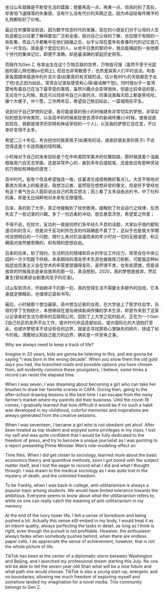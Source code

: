 



坐过山车就像是不断受生活的蹂躏：想要再高一点，再爽一点，但真的到了高处，却害怕飞速降落的失重感，没有什么没有代价的天赐之选，因为命运给每件赐予的礼物都标好了价格。

最近在听播客谈到说，因为数字信息时代的发展，现在的小朋友们对于父母的人生轨迹都比以往要了解得更加广泛和全面，我对自己父母的了解，也仅限于有限的一些影集，而且几乎都集中在他们结婚之后，似乎父母在童年和青春时代的记忆是几乎一片空白。我爸是个爱回忆的人，从他平日里的絮叨中，我总能捕捉到一些他那个世代的集体记忆，即便不准确，却是最准确的家庭历史侧写。

而我作为Gen Z, 有幸出生在这个万物互联的世界，万物皆可搜（虽然不至于光屁股的婴儿照也被po在网上), 而且也非常敏感于，也热爱探索人们平时说话，和各家各国媒体报道中的片言片语(如果真的有天赋的话，估计我99%的天赋都在于此了吧)也正因为如此，常常会记录些感受和心得(废话解千愁)。同时我似乎一直清楚地有着自己在当下最享受的事情，虽然兴趣点会变得很快，但是比较幸运的是，无论在什么时候，我总可以找些令自己兴奋的点，同事说我每天脸上都是笑哈哈，像个大傻子，许个愿，工作两年后，希望自己依旧如此，一蓑烟雨任平生。 

说到对于自己梦想的记录，我可能是真的很小的时候就有非常切实的梦想，非常实际的想去中央美院，以及高中的时候疯狂想去清华的新闻传播(小时候，或者说直到现在，我都是很学历崇拜和神话学校的一个人)，以及我的梦想它总在变，不过幸好变得不太多。

希望二三十年后，考古挖坟的我家孩子(如果有的话，或者好朋友家的孩子) 不会觉得这是个半途而废的怪阿姨。

小时候对于自己的未来目标是个在中央美院学美术的优雅姑娘，那时候提着个油画框每周六白天去学画，还是非常开心的，直到多年后提起笔，还是依旧有那种灵动的万物如有神助的感觉；

高中时代，挺有个性且希望独具一格，仗着语文成绩稍微好看点儿，大言不惭地对着南方周末上的报道说，我想当记者，虽然现在想想非常的傻叉，但是好歹曾经也有这个勇气在众人面前说出自己的真实想法；高三看了太多自由派的书，中了社科的毒，却是无比纯粹地对未来有无限憧憬。

后来，真的到了大学，真正地接触到了经世致用，接触到了社会运行之规律，反而失去了一些记录的兴趣，多了一份远离的冲动，想去悬壶济世，希望爱之所爱；

不得不说，在财大，反功利一直是同侪们多年经久不息的话题，大家似乎隐约都知道功利的含义，但是对于反功利所包含的内容确是不甚了了，这似乎也是我大学期间没想明白的一个问题，用什么来对抗汹涌而来的年少时对一切的无限渴望，和正确面对突然被恩赐的，和有限的思想自由。

后来的后来，到了纽约，生活积压的情绪和异乡的学业工作压力，常常会在中央公园的一次夕阳跑下终结，本来期待的港岛学术生涯也被我挥刀斩断，可能我这种纠结症加完美主义会在学术的牢笼里禁锢得变形，虽然很不舍，也有些遗憾，但是该放弃的时候我总是亲自放弃的那一位，真没想到，2020，我的梦想是放弃，然后重生(曾经某部台剧里风信子的花语)。

过山车到顶点，开始俯冲下的那一刻，真的觉得生活不需要太多额外的加戏，它本身就足够精彩，也值得记录和书写。

最后，小时候那个想当画家，高中想当记者的女孩，在大学迷上了医学社会学，去纽约学了生物统计，本想继续在港岛继续新闻传播的学术生涯，却意外来到了这家以记录美好生活为使命的互联网公司，回到了上大学之前的起点，正在为一个Gen Z自己社区的发声平台工作，或许时代命运造就如此，或许国际化的大浪拍打至此，也或许梦想本不该设有任何边界，就是去寻找那些心里缺失的碎片，拼成了如今的我。清醒地认知自己能力的边界，确实是一件至幸之事。

Why we always need to keep a track of life?

Imagine in 20 years, kids are gonna be listening to this, and are gonna be saying “i was born in the wrong decade”. When you show them the old gold days you had, the branched roads and possible options you have chosen from, will evidently convince these youngsters, I believe, some times a record can resist the elapsed time. 

When I was seven, I was dreaming about becoming a girl who can take her brushes to draw her favorite scenes in CAFA. During then, going to the after-school drawing lessons is the best time I can escape from the noisy farmer‘s market where my parents did their business. Until the covid-19 comes, I gradually learned that how difficult it would be if no such a habit was developed in my childhood, colorful memories and inspirations are always generated from the creative sessions. 

When I was seventeen, I became a girl who is not obedient yet aloof. After been treated as top student and enjoyed some privileges in my class, I lost my self and was quite confident that I would be fully dedicated to the freedom of press, and try to become a unique journalist as I was pointing to a report presenting Prime Minister Wen’s role-modeling effect on 

Time flies. When I did get closer to sociology, learned more about the basic economics theory and quantitive methods, soon I got bored with the subject matter itself, and I lost the eager to record what I did and what I thought through. I was drawn to the medical sociology as I was quite lost in the mystery of death, and the unlimited freedom. 

To be frankly, when I was back in college, anti-utilitarianism is always a popular topic among students. We would have limited tolerance towards the ambitious. Everyone seems to know about what the utilitarianism refers to, while no one can really catch the meaning of anti-utilitarianism in my memory. 

At the end of the ivory tower life, I felt a sense of boredoom and being pushed a lot. Actually this sense still embed in my body, I would treat it as an *inborn* quality, always perfecting the tasks in detail, as long as I think is right, even though the pursuit is not profitable. However, the enthusiasm always fades when somebody pushes behind, when there are endless paper calls. I do appreciate the sense of achievement, however, that is not the whole picture of life.  

TikTok has been at the center of a diplomatic storm between Washington and Beijing, and I launched my professional dream starting this July. No one will be able to tell the seven-year-old Shan what will be a nice future and what path she would choose. TikTok is also a young start-up, energetic and no boundaries, allowing me much freedom of exploring myself and somehow landed my imagination for a novel media. This community belongs to Gen Z. 